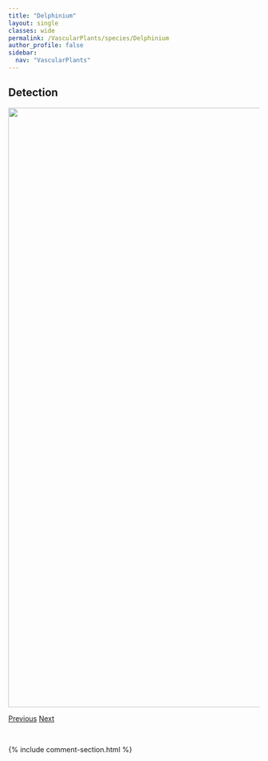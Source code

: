 ```yaml
---
title: "Delphinium"
layout: single
classes: wide
permalink: /VascularPlants/species/Delphinium
author_profile: false
sidebar:
  nav: "VascularPlants"
---
```


<h2>Detection</h2>

<a href="https://drive.google.com/uc?export=view&id=1GXGZNfOZI6LqLx7jT7s-jsmYMlBQhOab">
<img src="https://drive.google.com/uc?export=view&id=1GXGZNfOZI6LqLx7jT7s-jsmYMlBQhOab" height = "1200" width = "800">
</a>


<a href="/DevelopmentWebsite/VascularPlants/species/DasiphoraFruticosa" class="pagination--pager" title="Dasiphora fruticosa">Previous</a> <a href="/DevelopmentWebsite/VascularPlants/species/DelphiniumBicolor" class="pagination--pager" title="Delphinium bicolor">Next</a>

<p>&nbsp;</p>

{% include comment-section.html %}
